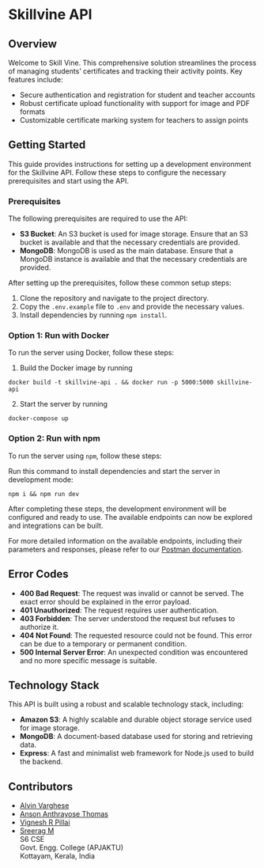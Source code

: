 # Skillvine API

## Overview

Welcome to Skill Vine. This comprehensive solution streamlines the process of managing students’ certificates and tracking their activity points. Key features include:

-   Secure authentication and registration for student and teacher accounts
-   Robust certificate upload functionality with support for image and PDF formats
-   Customizable certificate marking system for teachers to assign points

## Getting Started

This guide provides instructions for setting up a development environment for the Skillvine API. Follow these steps to configure the necessary prerequisites and start using the API.

### Prerequisites

The following prerequisites are required to use the API:

-   **S3 Bucket**: An S3 bucket is used for image storage. Ensure that an S3 bucket is available and that the necessary credentials are provided.
-   **MongoDB**: MongoDB is used as the main database. Ensure that a MongoDB instance is available and that the necessary credentials are provided.

After setting up the prerequisites, follow these common setup steps:

1. Clone the repository and navigate to the project directory.
2. Copy the `.env.example` file to `.env` and provide the necessary values.
3. Install dependencies by running `npm install`.

### Option 1: Run with Docker

To run the server using Docker, follow these steps:

1. Build the Docker image by running

```
docker build -t skillvine-api . && docker run -p 5000:5000 skillvine-api
```

2. Start the server by running

```
docker-compose up
```

### Option 2: Run with npm

To run the server using `npm`, follow these steps:

Run this command to install dependencies and start the server in development mode:

```
npm i && npm run dev
```

After completing these steps, the development environment will be configured and ready to use. The available endpoints can now be explored and integrations can be built.

For more detailed information on the available endpoints, including their parameters and responses, please refer to our [Postman documentation](https://documenter.getpostman.com/view/21080448/2s93z9aMex).

## Error Codes

-   **400 Bad Request**: The request was invalid or cannot be served. The exact error should be explained in the error payload.
-   **401 Unauthorized**: The request requires user authentication.
-   **403 Forbidden**: The server understood the request but refuses to authorize it.
-   **404 Not Found**: The requested resource could not be found. This error can be due to a temporary or permanent condition.
-   **500 Internal Server Error**: An unexpected condition was encountered and no more specific message is suitable.

## Technology Stack

This API is built using a robust and scalable technology stack, including:

-   **Amazon S3**: A highly scalable and durable object storage service used for image storage.
-   **MongoDB**: A document-based database used for storing and retrieving data.
-   **Express**: A fast and minimalist web framework for Node.js used to build the backend.

## Contributors

-   [Alvin Varghese](https://github.com/alvin1904)
-   [Anson Anthrayose Thomas](https://github.com/Anson369)
-   [Vignesh R Pillai](https://github.com/vigneshacks)
-   [Sreerag M](https://github.com/sm0483)
    <br/>
    S6 CSE<br/>
    Govt. Engg. College (APJAKTU)<br/>
    Kottayam, Kerala, India<br/>
